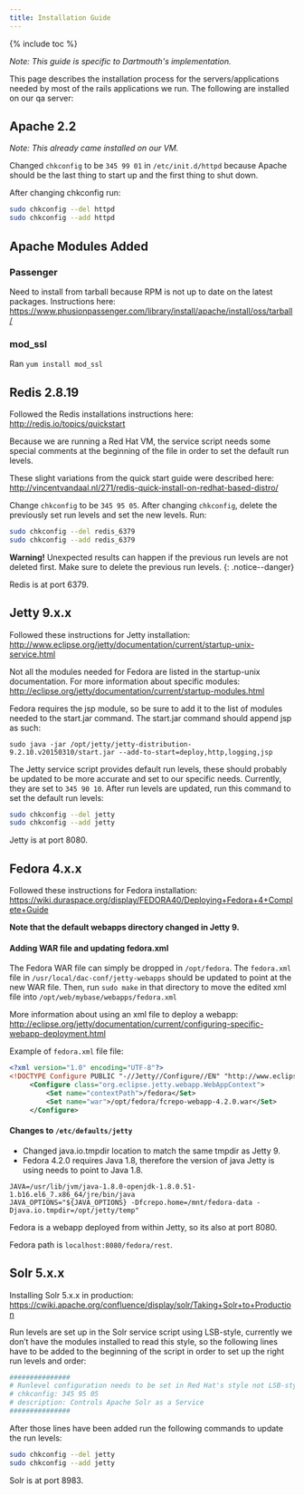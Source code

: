 ```yaml
---
title: Installation Guide
---
```

{% include toc %}

_Note: This guide is specific to Dartmouth's implementation._

This page describes the installation process for the servers/applications needed by most of the rails applications we run. The following are installed on our qa server:

## Apache 2.2
*Note: This already came installed on our VM.*

Changed `chkconfig` to be `345 99 01` in `/etc/init.d/httpd` because Apache should be the last thing to start up and the first thing to shut down.

After changing chkconfig run:

``` bash
sudo chkconfig --del httpd
sudo chkconfig --add httpd
```

## Apache Modules Added

### Passenger
Need to install from tarball because RPM is not up to date on the latest packages.
Instructions here:
<https://www.phusionpassenger.com/library/install/apache/install/oss/tarball/>

### mod_ssl
Ran `yum install mod_ssl`

## Redis 2.8.19
Followed the Redis installations instructions here: <http://redis.io/topics/quickstart>

Because we are running a Red Hat VM, the service script needs some special comments at the beginning of the file in order to set the default run levels.

These slight variations from the quick start guide were described here:
http://vincentvandaal.nl/271/redis-quick-install-on-redhat-based-distro/

Change `chkconfig` to be `345 95 05`. After changing `chkconfig`, delete the previously set run levels and set the new levels. Run:

```bash
sudo chkconfig --del redis_6379
sudo chkconfig --add redis_6379
```
**Warning!** Unexpected results can happen if the previous run levels are not deleted first. Make sure to delete the previous run levels.
{: .notice--danger}

Redis is at port 6379.

## Jetty 9.x.x
Followed these instructions for Jetty installation:
<http://www.eclipse.org/jetty/documentation/current/startup-unix-service.html>

Not all the modules needed for Fedora are listed in the startup-unix documentation. For more information about specific modules: <http://eclipse.org/jetty/documentation/current/startup-modules.html>

Fedora requires the jsp module, so be sure to add it to the list of modules needed to the start.jar command. The start.jar command should append jsp as such:

`sudo java -jar /opt/jetty/jetty-distribution-9.2.10.v20150310/start.jar --add-to-start=deploy,http,logging,jsp`

The Jetty service script provides default run levels, these should probably be updated to be more accurate and set to our specific needs. Currently, they are set to `345 90 10`. After run levels are updated, run this command to set the default run levels:

```bash
sudo chkconfig --del jetty
sudo chkconfig --add jetty
```
Jetty is at port 8080.

## Fedora 4.x.x
Followed these instructions for Fedora installation:
<https://wiki.duraspace.org/display/FEDORA40/Deploying+Fedora+4+Complete+Guide>

__Note that the default webapps directory changed in Jetty 9.__

#### Adding WAR file and updating fedora.xml
The Fedora WAR file can simply be dropped in `/opt/fedora`. The `fedora.xml` file in `/usr/local/dac-conf/jetty-webapps` should be updated to point at the new WAR file. Then, run `sudo make` in that directory to move the edited xml file into `/opt/web/mybase/webapps/fedora.xml`

More information about using an xml file to deploy a webapp:  <http://eclipse.org/jetty/documentation/current/configuring-specific-webapp-deployment.html>


Example of `fedora.xml` file file:
```xml
<?xml version="1.0" encoding="UTF-8"?>
<!DOCTYPE Configure PUBLIC "-//Jetty//Configure//EN" "http://www.eclipse.org/jetty/configure_9_0.dtd">
	 <Configure class="org.eclipse.jetty.webapp.WebAppContext">
		 <Set name="contextPath">/fedora</Set>
	     <Set name="war">/opt/fedora/fcrepo-webapp-4.2.0.war</Set>
	 </Configure>
```

#### Changes to `/etc/defaults/jetty`
- Changed java.io.tmpdir location to match the same tmpdir as Jetty 9.
- Fedora 4.2.0 requires Java 1.8, therefore the version of java Jetty is using needs to point to Java 1.8.
```
JAVA=/usr/lib/jvm/java-1.8.0-openjdk-1.8.0.51-1.b16.el6_7.x86_64/jre/bin/java
JAVA_OPTIONS="${JAVA_OPTIONS} -Dfcrepo.home=/mnt/fedora-data -Djava.io.tmpdir=/opt/jetty/temp"
```

Fedora is a webapp deployed from within Jetty, so its also at port 8080.

Fedora path is `localhost:8080/fedora/rest`.

## Solr 5.x.x
Installing Solr 5.x.x in production: <https://cwiki.apache.org/confluence/display/solr/Taking+Solr+to+Production>

Run levels are set up in the Solr service script using LSB-style, currently we don’t have the modules installed to read this style, so the following lines have to be added to the beginning of the script in order to set up the right run levels and order:

```bash
###############
# Runlevel configuration needs to be set in Red Hat's style not LSB-style.
# chkconfig: 345 95 05
# description: Controls Apache Solr as a Service
###############
```

After those lines have been added run the following commands to update the run levels:

```bash
sudo chkconfig --del jetty
sudo chkconfig --add jetty
```

Solr is at port 8983.
